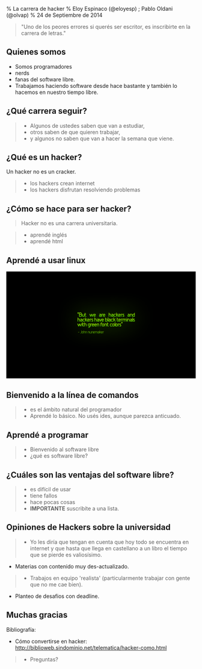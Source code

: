% La carrera de hacker
% Eloy Espinaco (@eloyesp) ; Pablo Oldani (@olvap)
% 24 de Septiembre de 2014

> "Uno de los peores errores si querés ser escritor, es inscribirte en la carrera de letras."

## Quienes somos

- Somos programadores
- nerds
- fanas del software libre.
- Trabajamos haciendo software desde hace bastante y también lo hacemos en nuestro tiempo libre.

## ¿Qué carrera seguir?

> - Algunos de ustedes saben que van a estudiar,
> - otros saben de que quieren trabajar,
> - y algunos no saben que van a hacer la semana que viene.

## ¿Qué es un hacker?

Un hacker no es un cracker.

> - los hackers crean internet
> - los hackers disfrutan resolviendo problemas

## ¿Cómo se hace para ser hacker?

> Hacker no es una carrera universitaria.

> - aprendé inglés
> - aprendé html

## Aprendé a usar linux

![But we are hackers and hackers have black terminals with green font colors! - John Nunemaker](terminal.png)

## Bienvenido a la línea de comandos

> - es el ámbito natural del programador
> - Aprendé lo básico. No usés ides, aunque parezca anticuado.

## Aprendé a programar

> - Bienvenido al software libre
> - ¿qué es software libre?

## ¿Cuáles son las ventajas del software libre?

> - es difícil de usar
> - tiene fallos
> - hace pocas cosas
> - **IMPORTANTE** suscribíte a una lista.

## Opiniones de Hackers sobre la universidad

> - Yo les diría que tengan en cuenta que hoy todo se encuentra en internet y
    que hasta que llega en castellano a un libro el tiempo que se pierde es  valiosísimo.
  - Materias con contenido muy des-actualizado.

> - Trabajos en equipo 'realista' (particularmente trabajar con gente que no me cae bien).
  - Planteo de desafios con deadline.

## Muchas gracias

Bibliografía:

- Cómo convertirse en hacker: http://biblioweb.sindominio.net/telematica/hacker-como.html

> - Preguntas?
